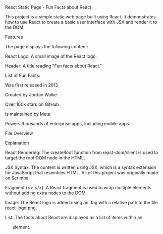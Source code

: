 React Static Page - Fun Facts about React

This project is a simple static web page built using React. It demonstrates how to use React to create a basic user interface with JSX and render it to the DOM.

Features

The page displays the following content:

React Logo: A small image of the React logo.

Header: A title reading "Fun facts about React."

List of Fun Facts:

Was first released in 2013

Created by Jordan Walke

Over 100k stars on GitHub

Is maintained by Meta

Powers thousands of enterprise apps, including mobile apps

File Overview


Explanation

React Rendering: The createRoot function from react-dom/client is used to target the root DOM node in the HTML.

JSX Syntax: The content is written using JSX, which is a syntax extension for JavaScript that resembles HTML.
All of this project was originally made on Scrimba

Fragment (<> </>): A React fragment is used to wrap multiple elements without adding extra nodes to the DOM.

Image: The React logo is added using an <img> tag with a relative path to the file react-logo.png.

List: The facts about React are displayed as a list of items within an <ul> element.
